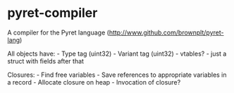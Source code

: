 pyret-compiler
==============

A compiler for the Pyret language (http://www.github.com/brownplt/pyret-lang)



All objects have:
    - Type tag (uint32)
    - Variant tag (uint32)
    - vtables?
    - just a struct with fields after that

Closures:
    - Find free variables
    - Save references to appropriate variables in a record
    - Allocate closure on heap
    - Invocation of closure?

